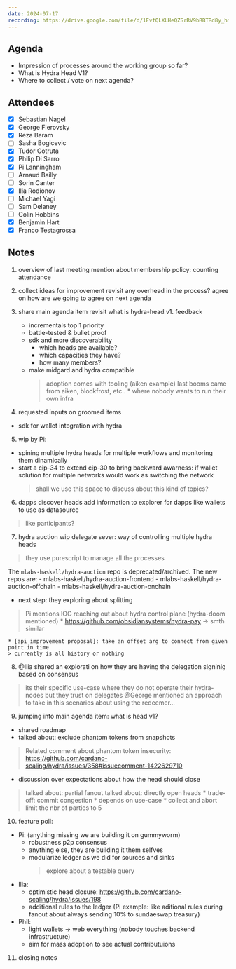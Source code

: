 ```yaml
---
date: 2024-07-17
recording: https://drive.google.com/file/d/1FvfQLXLHeQZSrRV9bRBTRd8y_hma17cg/
---
```


## Agenda
- Impression of processes around the working group so far?
- What is Hydra Head V1?
- Where to collect / vote on next agenda?

## Attendees
  - [x] Sebastian Nagel
  - [x] George Flerovsky
  - [x] Reza Baram
  - [ ] Sasha Bogicevic
  - [x] Tudor Cotruta
  - [x] Philip Di Sarro
  - [x] Pi Lanningham
  - [ ] Arnaud Bailly
  - [ ] Sorin Canter
  - [x] Ilia Rodionov
  - [ ] Michael Yagi
  - [ ] Sam Delaney
  - [ ] Colin Hobbins
  - [x] Benjamin Hart
  - [x] Franco Testagrossa

## Notes

1. overview of last meeting mention about membership policy: counting attendance

2. collect ideas for improvement revisit any overhead in the process? agree on how are we going to agree on next agenda

3. share main agenda item revisit what is hydra-head v1. feedback
    * incrementals top 1 priority
    * battle-tested & bullet proof
    * sdk and more discoverability
        - which heads are available?
        - which capacities they have?
        - how many members?
    * make midgard and hydra compatible
        > adoption comes with tooling (aiken example)
        > last booms came from aiken, blockfrost, etc..
            * where nobody wants to run their own infra
    
4. requested inputs on groomed items
- sdk for wallet integration with hydra

5. wip by Pi: 
* spining multiple hydra heads for multiple workflows and monitoring them dinamically
* start a cip-34 to extend cip-30 to bring backward awarness: if wallet solution for multiple networks would work as switching the network
    > shall we use this space to discuss about this kind of topics?

6. dapps discover heads add information to explorer for dapps like wallets to use as datasource
> like participants?

7. hydra auction wip delegate sever: way of controlling multiple hydra heads
> they use purescript to manage all the processes

The `mlabs-haskell/hydra-auction` repo is deprecated/archived. The new repos are:
    - mlabs-haskell/hydra-auction-frontend
    - mlabs-haskell/hydra-auction-offchain
    - mlabs-haskell/hydra-auction-onchain
* next step: they exploring about splitting
> Pi mentions IOG reaching out about hydra control plane (hydra-doom mentioned)
    * https://github.com/obsidiansystems/hydra-pay -> smth similar

    * [api improvement proposal]: take an offset arg to connect from given point in time
    > currently is all history or nothing


8. @Ilia shared an explorati on how they are having the delegation signinig based on consensus
> its their specific use-case where they do not operate their hydra-nodes but they trust on delegates
> @George mentioned an approach to take in this scenarios about using the redeemer...

9. jumping into main agenda item: what is head v1?
- shared roadmap
- talked about: exclude phantom tokens from snapshots
> Related comment about phantom token insecurity: https://github.com/cardano-scaling/hydra/issues/358#issuecomment-1422629710
- discussion over expectations about how the head should close
> talked about: partial fanout
> talked about: directly open heads
    * trade-off: commit congestion
    * depends on use-case
    * collect and abort limit the nbr of parties to 5

10. feature poll:
- Pi: (anything missing we are building it on gummyworm)
    - robustness p2p consensus
    - anything else, they are building it them selfves
    - modularize ledger as we did for sources and sinks
        > explore about a testable query
- Ilia: 
    - optimistic head closure: https://github.com/cardano-scaling/hydra/issues/198
    - additional rules to the ledger (Pi example: like aditional rules during fanout about always sending 10% to sundaeswap treasury)
- Phil:
    - light wallets -> web everything (nobody touches backend infrastructure)
    - aim for mass adoption to see actual contributuions

11. closing notes

